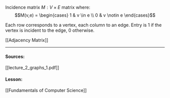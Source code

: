 Incidence matrix $M: V \times E$ matrix where:
$$M(v,e) = \begin{cases} 1 & v \in e \\ 0 & v \notin e \end{cases}$$

Each row corresponds to a vertex, each column to an edge. Entry is 1 if the vertex is incident to the edge, 0 otherwise.

[[Adjacency Matrix]]

---
#### Sources:
[[lecture_2_graphs_1.pdf]]
#### Lesson:
[[Fundamentals of Computer Science]]